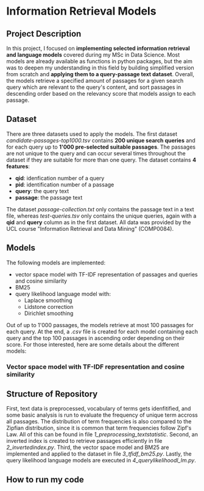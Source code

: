 # Information Retrieval Models

## Project Description
In this project, I focused on **implementing selected information retrieval and language models** covered during my MSc in Data Science. 
Most models are already available as functions in python packages, but the aim was to deepen my understanding in this field by 
building simplified version from scratch and **applying them to a query-passage text dataset**. Overall, the models retrieve a specified
amount of passages for a given search query which are relevant to the query's content, and sort passages in descending order based on the relevancy score 
that models assign to each passage. 

## Dataset
There are three datasets used to apply the models. The first dataset *candidate-passages-top1000.tsv* contains **200 unique search queries** and for each query up 
to **1'000 pre-selected suitable passages**. The passages are not unique to the query and can occur several times throughout the dataset 
if they are suitable for more than one query. The dataset contains **4 features**:
- **qid**: idenfication number of a query
- **pid**: identification number of a passage
- **query**: the query text
- **passage**: the passage text

The dataset *passage-collection.txt* only contains the passage text in a text file, whereas *test-queries.tsv* only contains the unique
queries, again with a **qid** and **query** column as in the first dataset. All data was provided by the UCL course "Information Retrieval and Data Mining" (COMP0084).

## Models
The following models are implemented:
- vector space model with TF-IDF representation of passages and queries and cosine similarity 
- BM25
- query likelihood language model with:
  - Laplace smoothing
  - Lidstone correction
  - Dirichlet smoothing

Out of up to 1'000 passages, the models retrieve at most 100 passages for each query. At the end, a *.csv* file is created for each model containing each query and the top 100 passages in ascending order depending on their score. For those interested, here are some details about the different models:

### Vector space model with TF-IDF representation and cosine similarity


## Structure of Repository
First, text data is preprocessed, vocabulary of terms gets idenfitified, and some basic analysis is run to evaluate the frequency
of unique term accross all passages. The distribution of term frequencies is also compared to the Zipfian distribution, since it is
common that term frequencies follow Zipf's Law. All of this can be found in file *1_preprocessing_textstatistic*. Second, an inverted
index is created to retrieve passages efficiently in file *2_invertedindex.py*. Third, the vector space model and BM25 are 
implemented and applied to the dataset in file *3_tfidf_bm25.py*. Lastly, the query likelihood language models are executed in 
*4_querylikelihoodl_lm.py*.

## How to run my code

